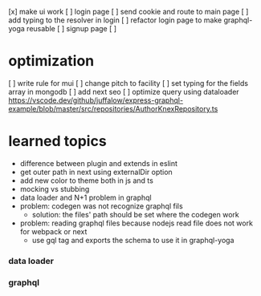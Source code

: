 [x] make ui work
[ ] login page
[ ] send cookie and route to main page
[ ] add typing to the resolver in login
[ ] refactor login page to make graphql-yoga reusable
[ ] signup page
[ ]

# optimization

[ ] write rule for mui
[ ] change pitch to facility
[ ] set typing for the fields array in mongodb
[ ] add next seo
[ ] optimize query using dataloader https://vscode.dev/github/juffalow/express-graphql-example/blob/master/src/repositories/AuthorKnexRepository.ts

# learned topics

- difference between plugin and extends in eslint
- get outer path in next using externalDir option
- add new color to theme both in js and ts
- mocking vs stubbing
- data loader and N+1 problem in graphql
- problem: codegen was not recognize graphql fils
  - solution: the files' path should be set where the codegen work
- problem: reading graphql files because nodejs read file does not work for webpack or next
  - use gql tag and exports the schema to use it in graphql-yoga

### data loader

### graphql

